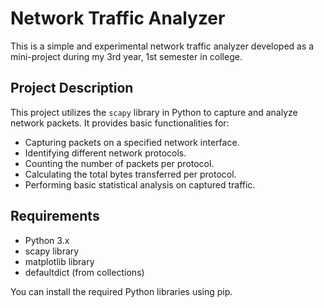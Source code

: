 # Network Traffic Analyzer

This is a simple and experimental network traffic analyzer developed as a mini-project during my 3rd year, 1st semester in college.

## Project Description

This project utilizes the `scapy` library in Python to capture and analyze network packets. It provides basic functionalities for:

- Capturing packets on a specified network interface.
- Identifying different network protocols.
- Counting the number of packets per protocol.
- Calculating the total bytes transferred per protocol.
- Performing basic statistical analysis on captured traffic.

## Requirements

- Python 3.x
- scapy library
- matplotlib library
- defaultdict (from collections)

You can install the required Python libraries using pip.
